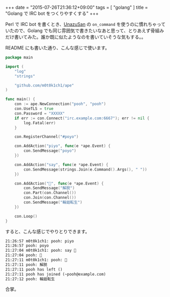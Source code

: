 +++
date = "2015-07-26T21:36:12+09:00"
tags = [ "golang" ]
title = "Golang で IRC bot をつくりやすくする"
+++

Perl で IRC bot を書くとき、[UnazuSan](https://github.com/Songmu/p5-UnazuSan) の `on_command` を使うのに慣れちゃっていたので、Golang でも同じ雰囲気で書きたいなあと思って、とりあえず骨組みだけ書いてみた。誰か既に似たようなのを書いていそうな気もする。。

<div class="github-card" data-user="m0t0k1ch1" data-repo="ape"></div>
<script src="//cdn.jsdelivr.net/github-cards/latest/widget.js"></script>

<!--more-->

README にも書いた通り、こんな感じで使います。

``` go
package main

import (
    "log"
    "strings"

    "github.com/m0t0k1ch1/ape"
)

func main() {
    con := ape.NewConnection("pooh", "pooh")
    con.UseTLS = true
    con.Password = "XXXXX"
    if err := con.Connect("irc.example.com:6667"); err != nil {
        log.Fatal(err)
    }

    con.RegisterChannel("#poyo")

    con.AddAction("piyo", func(e *ape.Event) {
        con.SendMessage("poyo")
    })

    con.AddAction("say", func(e *ape.Event) {
        con.SendMessage(strings.Join(e.Command().Args(), " "))
    })

    con.AddAction("🙏", func(e *ape.Event) {
        con.SendMessage("解脱")
        con.Part(con.Channel())
        con.Join(con.Channel())
        con.SendMessage("輪廻転生")
    })

    con.Loop()
}
```

すると、こんな感じでやりとりできます。

``` txt
21:26:57 m0t0k1ch1: pooh: piyo
21:26:57 pooh: poyo
21:27:04 m0t0k1ch1: pooh: say 🙏
21:27:04 pooh: 🙏
21:27:11 m0t0k1ch1: pooh: 🙏
21:27:11 pooh: 解脱
21:27:11 pooh has left ()
21:27:11 pooh has joined (~pooh@example.com)
21:27:12 pooh: 輪廻転生
```

合掌。

